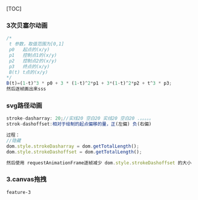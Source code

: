 [TOC]



### 3次贝塞尔动画

```js
/* 
 t 参数，取值范围为[0,1]
 p0   起点的(x/y)
 p1   控制点1的(x/y)
 p2   控制点2的(x/y)
 p3   终点的(x/y)
 B(t) t点的(x/y)
*/
B(t)=(1-t)^3 * p0 + 3 * (1-t)^2*p1 + 3*(1-t)^2*p2 + t^3 * p3;
然后逐帧画出来sss
```

### svg路径动画

```js
stroke-dasharray: 20;//实线20 空白20 实线20 空白20 .。。。。。
strok-dashoffset:相对于绘制的起点偏移的量，正(左偏) 负(右偏)

过程：
//隐藏
dom.style.strokeDasharray = dom.getTotalLength();
dom.style.strokeDashoffset = dom.getTotalLength();

然后使用 requestAnimationFrame逐帧减少 dom.style.strokeDashoffset 的大小
```

### 3.canvas拖拽

```
feature-3
```

